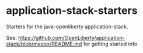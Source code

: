# application-stack-starters
Starters for the java-openliberty application-stack.

See: https://github.com/OpenLiberty/application-stack/blob/master/README.md for getting started info


